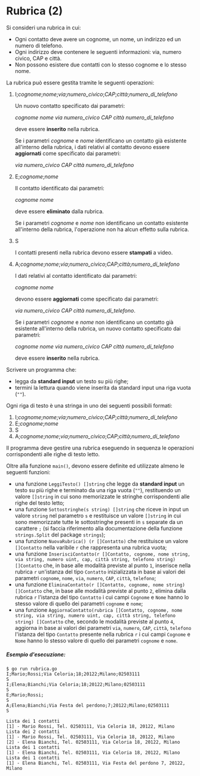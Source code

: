 # Rubrica (2)

Si consideri una rubrica in cui:
* Ogni contatto deve avere un cognome, un nome, un indirizzo ed un numero di telefono.
* Ogni indirizzo deve contenere le seguenti informazioni: via, numero civico, CAP e città.
* Non possono esistere due contatti con lo stesso cognome e lo stesso nome.

La rubrica può essere gestita tramite le seguenti operazioni: 

1. I;*cognome*;*nome*;*via*;*numero_civico*;*CAP*;*città*;*numero_di_telefono*

   Un nuovo contatto specificato dai parametri: 

   *cognome* *nome* *via* *numero_civico* *CAP* *città* *numero_di_telefono*

   deve essere **inserito** nella rubrica.

   Se i parametri *cognome* e *nome* identificano un contatto già esistente all'interno della rubrica,  i dati relativi al contatto devono essere **aggiornati** come specificato dai parametri:
 
   *via* *numero_civico* *CAP* *città* *numero_di_telefono*

2. E;*cognome*;*nome*

   Il contatto identificato dai parametri: 

   *cognome* *nome*

   deve essere **eliminato** dalla rubrica.

   Se i parametri *cognome* e *nome* non identificano un contatto esistente all'interno della rubrica, l'operazione non ha alcun effetto sulla rubrica.

3. S

   I contatti presenti nella rubrica devono essere **stampati** a video.

4. A;*cognome*;*nome*;*via*;*numero_civico*;*CAP*;*città*;*numero_di_telefono*

   I dati relativi al contatto identificato dai parametri: 

   *cognome* *nome*

   devono essere **aggiornati** come specificato dai parametri:

   *via* *numero_civico* *CAP* *città* *numero_di_telefono*.

   Se i parametri *cognome* e *nome* non identificano un contatto già esistente all'interno della rubrica, un nuovo contatto specificato dai parametri: 
 
   *cognome* *nome* *via* *numero_civico* *CAP* *città* *numero_di_telefono*

   deve essere **inserito** nella rubrica. 

Scrivere un programma che:
* legga da **standard input** un testo su più righe;
* termini la lettura quando viene inserita da standard input una riga vuota (`""`).

Ogni riga di testo è una stringa in uno dei seguenti possibili formati:

1. I;*cognome*;*nome*;*via*;*numero_civico*;*CAP*;*città*;*numero_di_telefono*
2. E;*cognome*;*nome*
3. S
4. A;*cognome*;*nome*;*via*;*numero_civico*;*CAP*;*città*;*numero_di_telefono*

Il programma deve gestire una rubrica eseguendo in sequenza le operazioni corrispondenti alle righe di testo letto.

Oltre alla funzione `main()`, devono essere definite ed utilizzate almeno le seguenti funzioni:

* una funzione `LeggiTesto() []string` che legge da **standard input** un testo su più righe e terminato da una riga vuota (`""`), restituendo un valore `[]string` in cui sono memorizzate le stringhe corrispondenti alle righe del testo letto;
* una funzione `Sottostringhe(s string) []string` che riceve in input un valore `string` nel parametro `s` e restituisce un valore `[]string` in cui sono memorizzate tutte le sottostringhe presenti in `s` separate da un carattere `;` (si faccia riferimento alla documentazione della funzione `strings.Split` del package `strings`);
* una funzione `NuovaRubrica() (r []Contatto)` che restituisce un valore `[]Contatto` nella varibile `r` che rappresenta una rubrica vuota; 
* una funzione `InserisciContatto(r []Contatto, cognome, nome string, via string, numero uint, cap, città string, telefono string) []Contatto` che, in base alle modalità previste al punto `1`, inserisce nella rubrica `r` un'istanza del tipo `Contatto` inizializzata in base ai valori dei parametri `cognome`, `nome`, `via`, `numero`, `CAP`, `città`, `telefono`;
* una funzione `EliminaContatto(r []Contatto, cognome, nome string) []Contatto` che, in base alle modalità previste al punto `2`, elimina dalla rubrica `r` l'istanza del tipo `Contatto` i cui campi `Cognome` e `Nome` hanno lo stesso valore di quello dei parametri `cognome` e `nome`;
* una funzione `AggiornaContatto(rubrica []Contatto, cognome, nome string, via string, numero uint, cap, città string, telefono string) []Contatto` che, secondo le modalità previste al punto `4`, aggiorna in base ai valori dei parametri `via`, `numero`, `CAP`, `città`, `telefono` l'istanza del tipo `Contatto` presente nella rubrica `r` i cui campi `Cognome` e `Nome` hanno lo stesso valore di quello dei parametri `cognome` e `nome`.

##### Esempio d'esecuzione:
```text
$ go run rubrica.go
I;Mario;Rossi;Via Celoria;18;20122;Milano;02503111
S
I;Elena;Bianchi;Via Celoria;18;20122;Milano;02503111
S
E;Mario;Rossi;
S
A;Elena;Bianchi;Via Festa del perdono;7;20122;Milano;02503111
S

Lista dei 1 contatti
[1] - Mario Rossi, Tel. 02503111, Via Celoria 18, 20122, Milano
Lista dei 2 contatti
[1] - Mario Rossi, Tel. 02503111, Via Celoria 18, 20122, Milano
[2] - Elena Bianchi, Tel. 02503111, Via Celoria 18, 20122, Milano
Lista dei 1 contatti
[1] - Elena Bianchi, Tel. 02503111, Via Celoria 18, 20122, Milano
Lista dei 1 contatti
[1] - Elena Bianchi, Tel. 02503111, Via Festa del perdono 7, 20122, Milano
```